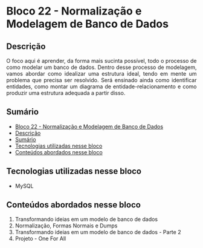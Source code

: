 # Bloco 22 - Normalização e Modelagem de Banco de Dados

## Descrição
<p align="justify">
  O foco aqui é aprender, da forma mais sucinta possível, todo o processo de como modelar um banco de dados. Dentro desse processo de modelagem, vamos abordar como idealizar uma estrutura ideal, tendo em mente um problema que precisa ser resolvido. Será ensinado ainda como identificar entidades, como montar um diagrama de entidade-relacionamento e como produzir uma estrutura adequada a partir disso.
</p>

## Sumário
- [Bloco 22 - Normalização e Modelagem de Banco de Dados](#bloco-22---normalização-e-modelagem-de-banco-de-dados)
- [Descrição](#descrição)
- [Sumário](#sumário)
- [Tecnologias utilizadas nesse bloco](#tecnologias-utilizadas-nesse-bloco)
- [Conteúdos abordados nesse bloco](#conteúdos-abordados-nesse-bloco)

## Tecnologias utilizadas nesse bloco
- MySQL

## Conteúdos abordados nesse bloco

1. Transformando ideias em um modelo de banco de dados
2. Normalização, Formas Normais e Dumps
3. Transformando ideias em um modelo de banco de dados - Parte 2
4. Projeto - One For All
